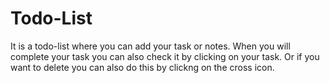 # Todo-List
It is a todo-list where you can add your task or notes.
When you will complete your task you can also check it by clicking on your task.
Or if you want to delete you can also do this by clickng on the cross icon.
